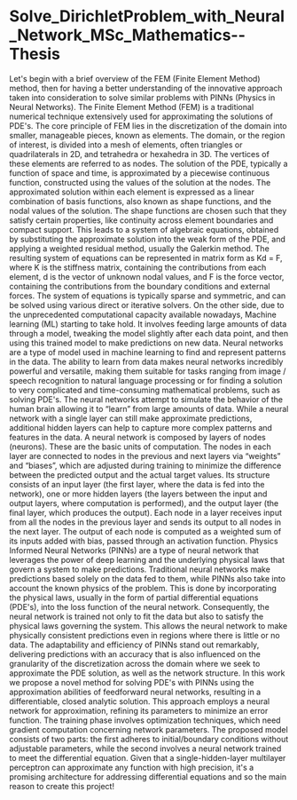 # Solve_DirichletProblem_with_Neural_Network_MSc_Mathematics--Thesis
Let's begin with a brief overview of the FEM (Finite Element Method) method, then for having a better understanding of the innovative approach taken into consideration to solve similar problems with PINNs (Physics in Neural Networks).
The Finite Element Method (FEM) is a traditional numerical technique extensively used for approximating the solutions of PDE's.
The core principle of FEM lies in the discretization of the domain into smaller, manageable pieces, known as elements. The domain, or the region of interest, is divided into a mesh of elements, often triangles or quadrilaterals in 2D, and tetrahedra or hexahedra in 3D. The vertices of these elements are referred to as nodes. The solution of the PDE, typically a function of space and time, is approximated by a piecewise continuous function, constructed using the values of the solution at the nodes.
The approximated solution within each element is expressed as a linear combination of basis functions, also known as shape functions, and the nodal values of the solution. The shape functions are chosen such that they satisfy certain properties, like continuity across element boundaries and compact support. This leads to a system of algebraic equations, obtained by substituting the approximate solution into the weak form of the PDE, and applying a weighted residual method, usually the Galerkin method.
The resulting system of equations can be represented in matrix form as Kd = F, where K is the stiffness matrix, containing the contributions from each element, d is the vector of unknown nodal values, and F is the force vector, containing the contributions from the boundary conditions and external forces. The system of equations is typically sparse and symmetric, and can be solved using various direct or iterative solvers.
On the other side, due to the unprecedented computational capacity available nowadays, Machine learning (ML) starting to take hold. It involves feeding large amounts of data through a model, tweaking the model slightly after each data point, and then using this trained model to make predictions on new data. Neural networks are a type of model used in machine learning to find and represent patterns in the data. The ability to learn from data makes neural networks incredibly powerful and versatile, making them suitable for tasks ranging from image / speech recognition to natural language processing or for finding a solution to very complicated and time-consuming mathematical problems, such as solving PDE's.
The neural networks attempt to simulate the behavior of the human brain allowing it to “learn” from large amounts of data. While a neural network with a single layer can still make approximate predictions, additional hidden layers can help to capture more complex patterns and features in the data. A neural network is composed by layers of nodes (neurons). These are the basic units of computation. The nodes in each layer are connected to nodes in the previous and next layers via “weights” and “biases”, which are adjusted during training to minimize the difference between the predicted output and the actual target values. Its structure consists of an input layer (the first layer, where the data is fed into the network), one or more hidden layers (the layers between the input and output layers, where computation is performed), and the output layer (the final layer, which produces the output).
Each node in a layer receives input from all the nodes in the previous layer and sends its output to all nodes in the next layer. The output of each node is computed as a weighted sum of its inputs added with bias, passed through an activation function.
Physics Informed Neural Networks (PINNs) are a type of neural network that leverages the power of deep learning and the underlying physical laws that govern a system to make predictions.
Traditional neural networks make predictions based solely on the data fed to them, while PINNs also take into account the known physics of the problem. This is done by incorporating the physical laws, usually in the form of partial differential equations (PDE's), into the loss function of the neural network. Consequently, the neural network is trained not only to fit the data but also to satisfy the physical laws governing the system. This allows the neural network to make physically consistent predictions even in regions where there is little or no data.
The adaptability and efficiency of PINNs stand out remarkably, delivering predictions with an accuracy that is also influenced on the granularity of the discretization across the domain where we seek to approximate the PDE solution, as well as the network structure.
In this work we propose a novel method for solving PDE's with PINNs using the approximation abilities of feedforward neural networks, resulting in a differentiable, closed analytic solution. This approach employs a neural network for approximation, refining its parameters to minimize an error function. The training phase involves optimization techniques, which need gradient computation concerning network parameters. The proposed model consists of two parts: the first adheres to initial/boundary conditions without adjustable parameters, while the second involves a neural network trained to meet the differential equation. Given that a single-hidden-layer multilayer perceptron can approximate any function with high precision, it's a promising architecture for addressing differential equations and so the main reason to create this project!

